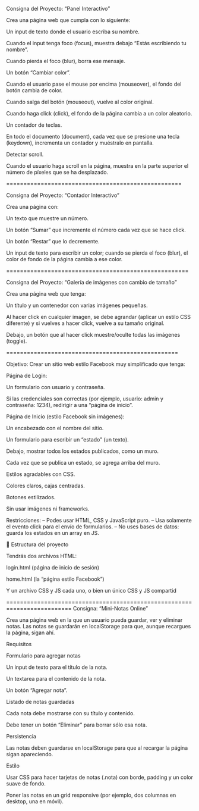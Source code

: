 Consigna del Proyecto: “Panel Interactivo”

Crea una página web que cumpla con lo siguiente:

Un input de texto donde el usuario escriba su nombre.

Cuando el input tenga foco (focus), muestra debajo “Estás escribiendo tu nombre”.

Cuando pierda el foco (blur), borra ese mensaje.

Un botón “Cambiar color”.

Cuando el usuario pase el mouse por encima (mouseover), el fondo del botón cambia de color.

Cuando salga del botón (mouseout), vuelve al color original.

Cuando haga click (click), el fondo de la página cambia a un color aleatorio.

Un contador de teclas.

En todo el documento (document), cada vez que se presione una tecla (keydown), incrementa un contador y muéstralo en pantalla.

Detectar scroll.

Cuando el usuario haga scroll en la página, muestra en la parte superior el número de píxeles que se ha desplazado.


===================================================

Consigna del Proyecto: “Contador Interactivo”

Crea una página con:

Un texto que muestre un número.

Un botón “Sumar” que incremente el número cada vez que se hace click.

Un botón “Restar” que lo decremente.

Un input de texto para escribir un color; cuando se pierda el foco (blur), el color de fondo de la página cambia a ese color.

=====================================================

Consigna del Proyecto: “Galería de imágenes con cambio de tamaño”

Crea una página web que tenga:

Un título y un contenedor con varias imágenes pequeñas.

Al hacer click en cualquier imagen, se debe agrandar (aplicar un estilo CSS diferente) y si vuelves a hacer click, vuelve a su tamaño original.

Debajo, un botón que al hacer click muestre/oculte todas las imágenes (toggle).

==================================================

Objetivo:
Crear un sitio web estilo Facebook muy simplificado que tenga:

Página de Login:

Un formulario con usuario y contraseña.

Si las credenciales son correctas (por ejemplo, usuario: admin y contraseña: 1234), redirigir a una “página de inicio”.

Página de Inicio (estilo Facebook sin imágenes):

Un encabezado con el nombre del sitio.

Un formulario para escribir un “estado” (un texto).

Debajo, mostrar todos los estados publicados, como un muro.

Cada vez que se publica un estado, se agrega arriba del muro.

Estilos agradables con CSS.

Colores claros, cajas centradas.

Botones estilizados.

Sin usar imágenes ni frameworks.

Restricciones:
– Podes usar HTML, CSS y JavaScript puro.
– Usa solamente el evento click para el envío de formularios.
– No uses bases de datos: guarda los estados en un array en JS.

📝 Estructura del proyecto

Tendrás dos archivos HTML:

login.html (página de inicio de sesión)

home.html (la “página estilo Facebook”)

Y un archivo CSS y JS cada uno, o bien un único CSS y JS compartid

=========================================================================
Consigna: “Mini-Notas Online”

Crea una página web en la que un usuario pueda guardar, ver y eliminar notas.
Las notas se guardarán en localStorage para que, aunque recargues la página, sigan ahí.

Requisitos

Formulario para agregar notas

Un input de texto para el título de la nota.

Un textarea para el contenido de la nota.

Un botón “Agregar nota”.

Listado de notas guardadas

Cada nota debe mostrarse con su título y contenido.

Debe tener un botón “Eliminar” para borrar sólo esa nota.

Persistencia

Las notas deben guardarse en localStorage para que al recargar la página sigan apareciendo.

Estilo

Usar CSS para hacer tarjetas de notas (.nota) con borde, padding y un color suave de fondo.

Poner las notas en un grid responsive (por ejemplo, dos columnas en desktop, una en móvil).